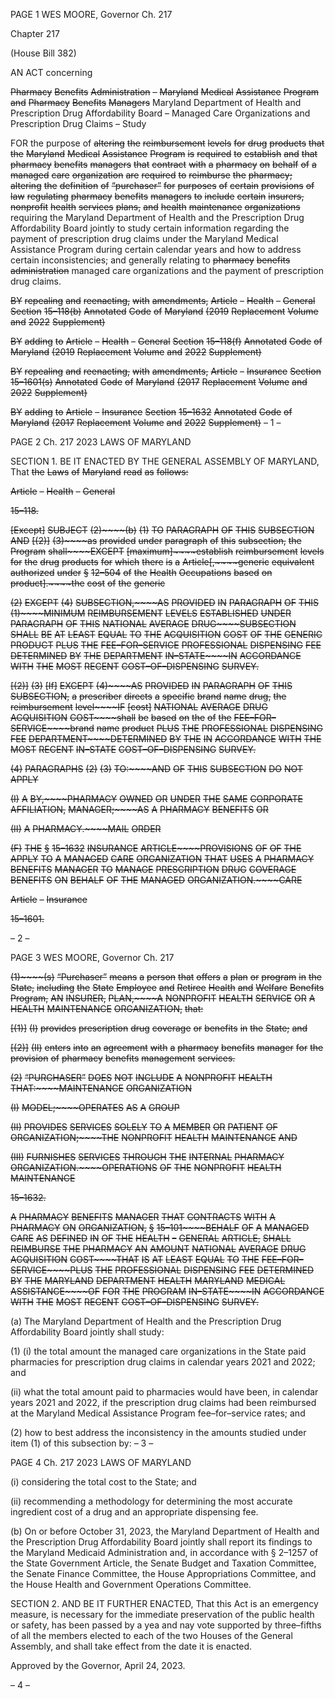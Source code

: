 PAGE 1
WES MOORE, Governor Ch. 217

Chapter 217

(House Bill 382)

AN ACT concerning

~~Pharmacy~~ ~~Benefits~~ ~~Administration~~ ~~–~~ ~~Maryland~~ ~~Medical~~ ~~Assistance~~ ~~Program~~ ~~and~~
~~Pharmacy~~ ~~Benefits~~ ~~Managers~~
Maryland Department of Health and Prescription Drug Affordability Board –
Managed Care Organizations and Prescription Drug Claims – Study

FOR the purpose of ~~altering~~ ~~the~~ ~~reimbursement~~ ~~levels~~ ~~for~~ ~~drug~~ ~~products~~ ~~that~~ ~~the~~ ~~Maryland~~
~~Medical~~ ~~Assistance~~ ~~Program~~ ~~is~~ ~~required~~ ~~to~~ ~~establish~~ ~~and~~ ~~that~~ ~~pharmacy~~ ~~benefits~~
~~managers~~ ~~that~~ ~~contract~~ ~~with~~ ~~a~~ ~~pharmacy~~ ~~on~~ ~~behalf~~ ~~of~~ ~~a~~ ~~managed~~ ~~care~~ ~~organization~~
~~are~~ ~~required~~ ~~to~~ ~~reimburse~~ ~~the~~ ~~pharmacy;~~ ~~altering~~ ~~the~~ ~~definition~~ ~~of~~ ~~“purchaser”~~ ~~for~~
~~purposes~~ ~~of~~ ~~certain~~ ~~provisions~~ ~~of~~ ~~law~~ ~~regulating~~ ~~pharmacy~~ ~~benefits~~ ~~managers~~ ~~to~~
~~include~~ ~~certain~~ ~~insurers,~~ ~~nonprofit~~ ~~health~~ ~~services~~ ~~plans,~~ ~~and~~ ~~health~~ ~~maintenance~~
~~organizations~~ requiring the Maryland Department of Health and the Prescription
Drug Affordability Board jointly to study certain information regarding the payment
of prescription drug claims under the Maryland Medical Assistance Program during
certain calendar years and how to address certain inconsistencies; and generally
relating to ~~pharmacy~~ ~~benefits~~ ~~administration~~ managed care organizations and the
payment of prescription drug claims.

~~BY~~ ~~repealing~~ ~~and~~ ~~reenacting,~~ ~~with~~ ~~amendments,~~
~~Article~~ ~~–~~ ~~Health~~ ~~–~~ ~~General~~
~~Section~~ ~~15–118(b)~~
~~Annotated~~ ~~Code~~ ~~of~~ ~~Maryland~~
~~(2019~~ ~~Replacement~~ ~~Volume~~ ~~and~~ ~~2022~~ ~~Supplement)~~

~~BY~~ ~~adding~~ ~~to~~
~~Article~~ ~~–~~ ~~Health~~ ~~–~~ ~~General~~
~~Section~~ ~~15–118(f)~~
~~Annotated~~ ~~Code~~ ~~of~~ ~~Maryland~~
~~(2019~~ ~~Replacement~~ ~~Volume~~ ~~and~~ ~~2022~~ ~~Supplement)~~

~~BY~~ ~~repealing~~ ~~and~~ ~~reenacting,~~ ~~with~~ ~~amendments,~~
~~Article~~ ~~–~~ ~~Insurance~~
~~Section~~ ~~15–1601(s)~~
~~Annotated~~ ~~Code~~ ~~of~~ ~~Maryland~~
~~(2017~~ ~~Replacement~~ ~~Volume~~ ~~and~~ ~~2022~~ ~~Supplement)~~

~~BY~~ ~~adding~~ ~~to~~
~~Article~~ ~~–~~ ~~Insurance~~
~~Section~~ ~~15–1632~~
~~Annotated~~ ~~Code~~ ~~of~~ ~~Maryland~~
~~(2017~~ ~~Replacement~~ ~~Volume~~ ~~and~~ ~~2022~~ ~~Supplement)~~
– 1 –

PAGE 2
Ch. 217 2023 LAWS OF MARYLAND

SECTION 1. BE IT ENACTED BY THE GENERAL ASSEMBLY OF MARYLAND,
That ~~the~~ ~~Laws~~ ~~of~~ ~~Maryland~~ ~~read~~ ~~as~~ ~~follows:~~

~~Article~~ ~~–~~ ~~Health~~ ~~–~~ ~~General~~

~~15–118.~~

~~[Except]~~ ~~SUBJECT~~ ~~(2)~~~~(b)~~ ~~(1)~~ ~~TO~~ ~~PARAGRAPH~~ ~~OF~~ ~~THIS~~ ~~SUBSECTION~~ ~~AND~~
~~[(2)]~~ ~~(3)~~~~as~~ ~~provided~~ ~~under~~ ~~paragraph~~ ~~of~~ ~~this~~ ~~subsection,~~ ~~the~~ ~~Program~~ ~~shall~~~~EXCEPT~~
~~[maximum]~~~~establish~~ ~~reimbursement~~ ~~levels~~ ~~for~~ ~~the~~ ~~drug~~ ~~products~~ ~~for~~ ~~which~~ ~~there~~ ~~is~~ ~~a~~
~~Article[,~~~~generic~~ ~~equivalent~~ ~~authorized~~ ~~under~~ ~~§~~ ~~12–504~~ ~~of~~ ~~the~~ ~~Health~~ ~~Occupations~~ ~~based~~ ~~on~~
~~product].~~~~the~~ ~~cost~~ ~~of~~ ~~the~~ ~~generic~~

~~(2)~~ ~~EXCEPT~~ ~~(4)~~ ~~SUBSECTION,~~~~AS~~ ~~PROVIDED~~ ~~IN~~ ~~PARAGRAPH~~ ~~OF~~ ~~THIS~~
~~(1)~~~~MINIMUM~~ ~~REIMBURSEMENT~~ ~~LEVELS~~ ~~ESTABLISHED~~ ~~UNDER~~ ~~PARAGRAPH~~ ~~OF~~ ~~THIS~~
~~NATIONAL~~ ~~AVERAGE~~ ~~DRUG~~~~SUBSECTION~~ ~~SHALL~~ ~~BE~~ ~~AT~~ ~~LEAST~~ ~~EQUAL~~ ~~TO~~ ~~THE~~
~~ACQUISITION~~ ~~COST~~ ~~OF~~ ~~THE~~ ~~GENERIC~~ ~~PRODUCT~~ ~~PLUS~~ ~~THE~~
~~FEE–FOR–SERVICE~~ ~~PROFESSIONAL~~ ~~DISPENSING~~ ~~FEE~~ ~~DETERMINED~~ ~~BY~~ ~~THE~~
~~DEPARTMENT~~ ~~IN–STATE~~~~IN~~ ~~ACCORDANCE~~ ~~WITH~~ ~~THE~~ ~~MOST~~ ~~RECENT~~
~~COST–OF–DISPENSING~~ ~~SURVEY.~~

~~[(2)]~~ ~~(3)~~ ~~[If]~~ ~~EXCEPT~~ ~~(4)~~~~AS~~ ~~PROVIDED~~ ~~IN~~ ~~PARAGRAPH~~ ~~OF~~ ~~THIS~~
~~SUBSECTION,~~ ~~a~~ ~~prescriber~~ ~~directs~~ ~~a~~ ~~specific~~ ~~brand~~ ~~name~~ ~~drug,~~ ~~the~~ ~~reimbursement~~ ~~level~~~~IF~~
~~[cost]~~ ~~NATIONAL~~ ~~AVERAGE~~ ~~DRUG~~ ~~ACQUISITION~~ ~~COST~~~~shall~~ ~~be~~ ~~based~~ ~~on~~ ~~the~~ ~~of~~ ~~the~~
~~FEE–FOR–SERVICE~~~~brand~~ ~~name~~ ~~product~~ ~~PLUS~~ ~~THE~~ ~~PROFESSIONAL~~ ~~DISPENSING~~ ~~FEE~~
~~DEPARTMENT~~~~DETERMINED~~ ~~BY~~ ~~THE~~ ~~IN~~ ~~ACCORDANCE~~ ~~WITH~~ ~~THE~~ ~~MOST~~ ~~RECENT~~
~~IN–STATE~~ ~~COST–OF–DISPENSING~~ ~~SURVEY.~~

~~(4)~~ ~~PARAGRAPHS~~ ~~(2)~~ ~~(3)~~ ~~TO:~~~~AND~~ ~~OF~~ ~~THIS~~ ~~SUBSECTION~~ ~~DO~~ ~~NOT~~ ~~APPLY~~

~~(I)~~ ~~A~~ ~~BY,~~~~PHARMACY~~ ~~OWNED~~ ~~OR~~ ~~UNDER~~ ~~THE~~ ~~SAME~~ ~~CORPORATE~~
~~AFFILIATION,~~ ~~MANAGER;~~~~AS~~ ~~A~~ ~~PHARMACY~~ ~~BENEFITS~~ ~~OR~~

~~(II)~~ ~~A~~ ~~PHARMACY.~~~~MAIL~~ ~~ORDER~~

~~(F)~~ ~~THE~~ ~~§~~ ~~15–1632~~ ~~INSURANCE~~ ~~ARTICLE~~~~PROVISIONS~~ ~~OF~~ ~~OF~~ ~~THE~~ ~~APPLY~~ ~~TO~~
~~A~~ ~~MANAGED~~ ~~CARE~~ ~~ORGANIZATION~~ ~~THAT~~ ~~USES~~ ~~A~~ ~~PHARMACY~~ ~~BENEFITS~~ ~~MANAGER~~ ~~TO~~
~~MANAGE~~ ~~PRESCRIPTION~~ ~~DRUG~~ ~~COVERAGE~~ ~~BENEFITS~~ ~~ON~~ ~~BEHALF~~ ~~OF~~ ~~THE~~ ~~MANAGED~~
~~ORGANIZATION.~~~~CARE~~

~~Article~~ ~~–~~ ~~Insurance~~

~~15–1601.~~

– 2 –

PAGE 3
WES MOORE, Governor Ch. 217

~~(1)~~~~(s)~~ ~~“Purchaser”~~ ~~means~~ ~~a~~ ~~person~~ ~~that~~ ~~offers~~ ~~a~~ ~~plan~~ ~~or~~ ~~program~~ ~~in~~ ~~the~~ ~~State,~~
~~including~~ ~~the~~ ~~State~~ ~~Employee~~ ~~and~~ ~~Retiree~~ ~~Health~~ ~~and~~ ~~Welfare~~ ~~Benefits~~ ~~Program,~~ ~~AN~~
~~INSURER,~~ ~~PLAN,~~~~A~~ ~~NONPROFIT~~ ~~HEALTH~~ ~~SERVICE~~ ~~OR~~ ~~A~~ ~~HEALTH~~ ~~MAINTENANCE~~
~~ORGANIZATION,~~ ~~that:~~

~~[(1)]~~ ~~(I)~~ ~~provides~~ ~~prescription~~ ~~drug~~ ~~coverage~~ ~~or~~ ~~benefits~~ ~~in~~ ~~the~~ ~~State;~~ ~~and~~

~~[(2)]~~ ~~(II)~~ ~~enters~~ ~~into~~ ~~an~~ ~~agreement~~ ~~with~~ ~~a~~ ~~pharmacy~~ ~~benefits~~ ~~manager~~ ~~for~~
~~the~~ ~~provision~~ ~~of~~ ~~pharmacy~~ ~~benefits~~ ~~management~~ ~~services.~~

~~(2)~~ ~~“PURCHASER”~~ ~~DOES~~ ~~NOT~~ ~~INCLUDE~~ ~~A~~ ~~NONPROFIT~~ ~~HEALTH~~
~~THAT:~~~~MAINTENANCE~~ ~~ORGANIZATION~~

~~(I)~~ ~~MODEL;~~~~OPERATES~~ ~~AS~~ ~~A~~ ~~GROUP~~

~~(II)~~ ~~PROVIDES~~ ~~SERVICES~~ ~~SOLELY~~ ~~TO~~ ~~A~~ ~~MEMBER~~ ~~OR~~ ~~PATIENT~~ ~~OF~~
~~ORGANIZATION;~~~~THE~~ ~~NONPROFIT~~ ~~HEALTH~~ ~~MAINTENANCE~~ ~~AND~~

~~(III)~~ ~~FURNISHES~~ ~~SERVICES~~ ~~THROUGH~~ ~~THE~~ ~~INTERNAL~~ ~~PHARMACY~~
~~ORGANIZATION.~~~~OPERATIONS~~ ~~OF~~ ~~THE~~ ~~NONPROFIT~~ ~~HEALTH~~ ~~MAINTENANCE~~

~~15–1632.~~

~~A~~ ~~PHARMACY~~ ~~BENEFITS~~ ~~MANAGER~~ ~~THAT~~ ~~CONTRACTS~~ ~~WITH~~ ~~A~~ ~~PHARMACY~~ ~~ON~~
~~ORGANIZATION,~~ ~~§~~ ~~15–101~~~~BEHALF~~ ~~OF~~ ~~A~~ ~~MANAGED~~ ~~CARE~~ ~~AS~~ ~~DEFINED~~ ~~IN~~ ~~OF~~ ~~THE~~
~~HEALTH~~ ~~–~~ ~~GENERAL~~ ~~ARTICLE,~~ ~~SHALL~~ ~~REIMBURSE~~ ~~THE~~ ~~PHARMACY~~ ~~AN~~ ~~AMOUNT~~
~~NATIONAL~~ ~~AVERAGE~~ ~~DRUG~~ ~~ACQUISITION~~ ~~COST~~~~THAT~~ ~~IS~~ ~~AT~~ ~~LEAST~~ ~~EQUAL~~ ~~TO~~ ~~THE~~
~~FEE–FOR–SERVICE~~~~PLUS~~ ~~THE~~ ~~PROFESSIONAL~~ ~~DISPENSING~~ ~~FEE~~ ~~DETERMINED~~ ~~BY~~ ~~THE~~
~~MARYLAND~~ ~~DEPARTMENT~~ ~~HEALTH~~ ~~MARYLAND~~ ~~MEDICAL~~ ~~ASSISTANCE~~~~OF~~ ~~FOR~~ ~~THE~~
~~PROGRAM~~ ~~IN–STATE~~~~IN~~ ~~ACCORDANCE~~ ~~WITH~~ ~~THE~~ ~~MOST~~ ~~RECENT~~
~~COST–OF–DISPENSING~~ ~~SURVEY.~~

(a) The Maryland Department of Health and the Prescription Drug Affordability
Board jointly shall study:

(1) (i) the total amount the managed care organizations in the State
paid pharmacies for prescription drug claims in calendar years 2021 and 2022; and

(ii) what the total amount paid to pharmacies would have been, in
calendar years 2021 and 2022, if the prescription drug claims had been reimbursed at the
Maryland Medical Assistance Program fee–for–service rates; and

(2) how to best address the inconsistency in the amounts studied under
item (1) of this subsection by:
– 3 –

PAGE 4
Ch. 217 2023 LAWS OF MARYLAND

(i) considering the total cost to the State; and

(ii) recommending a methodology for determining the most accurate
ingredient cost of a drug and an appropriate dispensing fee.

(b) On or before October 31, 2023, the Maryland Department of Health and the
Prescription Drug Affordability Board jointly shall report its findings to the Maryland
Medicaid Administration and, in accordance with § 2–1257 of the State Government
Article, the Senate Budget and Taxation Committee, the Senate Finance Committee, the
House Appropriations Committee, and the House Health and Government Operations
Committee.

SECTION 2. AND BE IT FURTHER ENACTED, That this Act is an emergency
measure, is necessary for the immediate preservation of the public health or safety, has
been passed by a yea and nay vote supported by three–fifths of all the members elected to
each of the two Houses of the General Assembly, and shall take effect from the date it is
enacted.

Approved by the Governor, April 24, 2023.

– 4 –